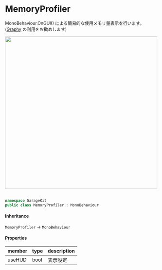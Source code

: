 # MemoryProfiler

MonoBehaviour.OnGUI() による簡易的な使用メモリ量表示を行います。([Graphy](https:/assetstore.unity.com/packages/tools/gui/graphy-ultimate-fps-counter-stats-monitor-debugger-105778?locale=ja-JP) の利用をお勧めします)

<img src="~/image/script_reference/memoryprofiler_gameview.png" width="500px"/>
</br>
</br>

```csharp
namespace GarageKit
public class MemoryProfiler : MonoBehaviour
```

#### Inheritance

`MemoryProfiler` -> `MonoBehaviour`

#### Properties

|member|type|description|
|:--|:--|:--|
|useHUD|bool|表示設定|
